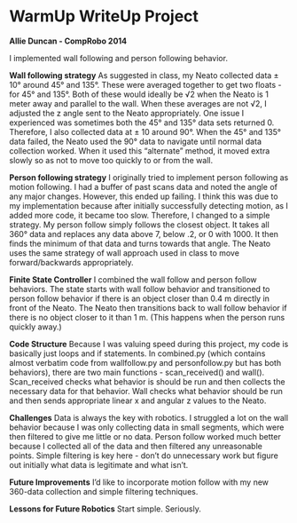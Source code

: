 WarmUp WriteUp Project
==============
**Allie Duncan - CompRobo 2014**


I implemented wall following and person following behavior. 

**Wall following strategy**
As suggested in class, my Neato collected data ± 10° around 45° and 135°. These were averaged together to get two floats - for 45° and 135°. Both of these would ideally be √2 when the Neato is 1 meter away and parallel to the wall. When these averages are not √2, I adjusted the z angle sent to the Neato appropriately. One issue I experienced was sometimes both the 45° and 135° data sets returned 0. Therefore, I also collected data at ± 10 around 90°. When the 45° and 135° data failed, the Neato used the 90° data to navigate until normal data collection worked. When it used this “alternate” method, it moved extra slowly so as not to move too quickly to or from the wall.

**Person following strategy**
I originally tried to implement person following as motion following. I had a buffer of past scans data and noted the angle of any major changes. However, this ended up failing. I think this was due to my implementation because after initially successfully detecting motion, as I added more code, it became too slow. Therefore, I changed to a simple strategy. My person follow simply follows the closest object. It takes all 360° data and replaces any data above 7, below .2, or 0 with 1000. It then finds the minimum of that data and turns towards that angle. The Neato uses the same strategy of wall approach used in class to move forward/backwards appropriately. 

**Finite State Controller**
I combined the wall follow and person follow behaviors. The state starts with wall follow behavior and transitioned to person follow behavior if there is an object closer than 0.4 m directly in front of the Neato. The Neato then transitions back to wall follow behavior if there is no object closer to it than 1 m. (This happens when the person runs quickly away.) 

**Code Structure**
Because I was valuing speed during this project, my code is basically just loops and if statements. In combined.py (which contains almost verbatim code from wallfollow.py and personfollow.py but has both behaviors), there are two main functions - scan_received() and wall(). Scan_received checks what behavior is should be run and then collects the necessary data for that behavior. Wall checks what behavior should be run and then sends appropriate linear x and angular z values to the Neato.

**Challenges**
Data is always the key with robotics. I struggled a lot on the wall behavior because I was only collecting data in small segments, which were then filtered to give me little or no data. Person follow worked much better because I collected all of the data and then filtered any unreasonable points. Simple filtering is key here - don’t do unnecessary work but figure out initially what data is legitimate and what isn’t. 

**Future Improvements**
I’d like to incorporate motion follow with my new 360-data collection and simple filtering techniques.

**Lessons for Future Robotics**
Start simple. Seriously.
